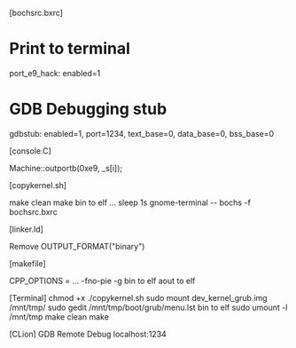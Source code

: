 [bochsrc.bxrc]

# Print to terminal
port_e9_hack: enabled=1

# GDB Debugging stub
gdbstub: enabled=1, port=1234, text_base=0, data_base=0, bss_base=0

[console.C]

Machine::outportb(0xe9, _s[i]);

[copykernel.sh]

make clean
make
bin to elf
...
sleep 1s
gnome-terminal -- bochs -f bochsrc.bxrc

[linker.ld]

Remove OUTPUT_FORMAT("binary")

[makefile]

CPP_OPTIONS = ... -fno-pie
-g
bin to elf
aout to elf

[Terminal]
chmod +x ./copykernel.sh
sudo mount dev_kernel_grub.img /mnt/tmp/
sudo gedit /mnt/tmp/boot/grub/menu.lst
bin to elf
sudo umount -l /mnt/tmp
make clean
make

[CLion]
GDB Remote Debug
localhost:1234
